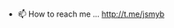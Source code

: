 - 📫 How to reach me ... http://t.me/jsmyb

<!---
jsmyb/jsmyb is a ✨ special ✨ repository because its `README.md` (this file) appears on your GitHub profile.
You can click the Preview link to take a look at your changes.
--->
